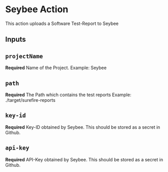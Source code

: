 # Seybee Action

This action uploads a Software Test-Report to Seybee

## Inputs

## `projectName`

**Required** Name of the Project.
Example: Seybee

## `path`

**Required** The Path which contains the test reports
Example: ./target/surefire-reports

## `key-id`

**Required** Key-ID obtained by Seybee. This should be stored as a secret in Github.

## `api-key`

**Required** API-Key obtained by Seybee. This should be stored as a secret in Github.
